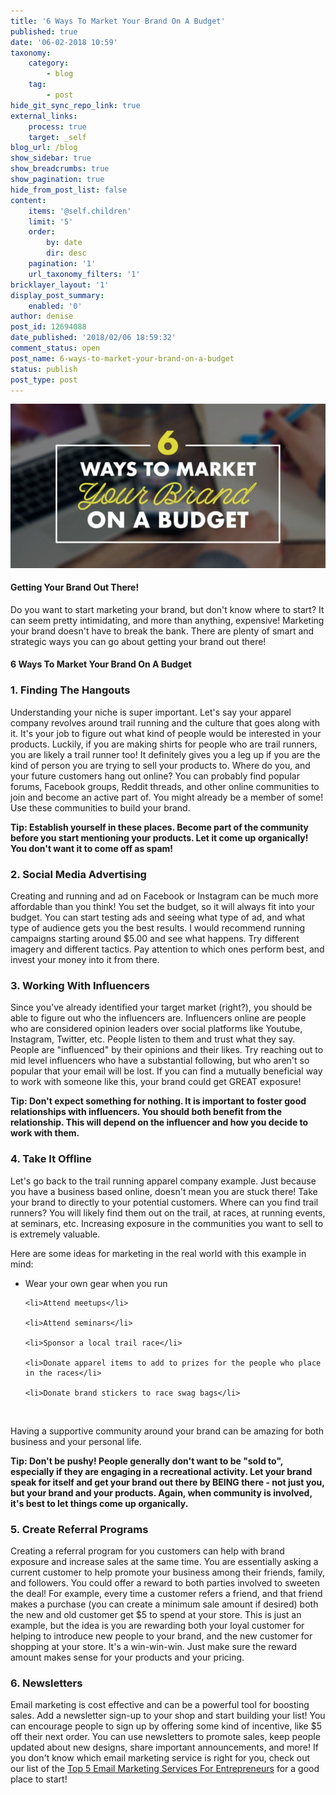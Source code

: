 ```yaml
---
title: '6 Ways To Market Your Brand On A Budget'
published: true
date: '06-02-2018 10:59'
taxonomy:
    category:
        - blog
    tag:
        - post
hide_git_sync_repo_link: true
external_links:
    process: true
    target: _self
blog_url: /blog
show_sidebar: true
show_breadcrumbs: true
show_pagination: true
hide_from_post_list: false
content:
    items: '@self.children'
    limit: '5'
    order:
        by: date
        dir: desc
    pagination: '1'
    url_taxonomy_filters: '1'
bricklayer_layout: '1'
display_post_summary:
    enabled: '0'
author: denise
post_id: 12694088
date_published: '2018/02/06 18:59:32'
comment_status: open
post_name: 6-ways-to-market-your-brand-on-a-budget
status: publish
post_type: post
---
```


[![](market-budget-blog.jpg)](/blog/e-commerce-tips/6-ways-to-market-your-brand-on-a-budget)

<h4>Getting Your Brand Out There!</h4>
Do you want to start marketing your brand, but don't know where to start? It can seem pretty intimidating, and more than anything, expensive! Marketing your brand doesn't have to break the bank. There are plenty of smart and strategic ways you can go about getting your brand out there! 

<h4>6 Ways To Market Your Brand On A Budget </h4>

<h3>1. Finding The Hangouts</h3>
Understanding your niche is super important. Let's say your apparel company revolves around trail running and the culture that goes along with it. It's your job to figure out what kind of people would be interested in your products. Luckily, if you are making shirts for people who are trail runners, you are likely a trail runner too! It definitely gives you a leg up if you are the kind of person you are trying to sell your products to. Where do you, and your future customers hang out online? You can probably find popular forums, Facebook groups, Reddit threads, and other online communities to join and become an active part of. You might already be a member of some! Use these communities to build your brand. 

<strong>Tip: Establish yourself in these places. Become part of the community before you start mentioning your products. Let it come up organically! You don't want it to come off as spam!</strong>

<h3>2. Social Media Advertising</h3>
Creating and running and ad on Facebook or Instagram can be much more affordable than you think! You set the budget, so it will always fit into your budget. You can start testing ads and seeing what type of ad, and what type of audience gets you the best results. I would recommend running campaigns starting around $5.00 and see what happens. Try different imagery and different tactics. Pay attention to which ones perform best, and invest your money into it from there. 

<h3>3. Working With Influencers </h3>
Since you've already identified your target market (right?), you should be able to figure out who the influencers are. Influencers online are people who are considered opinion leaders over social platforms like Youtube, Instagram, Twitter, etc. People listen to them and trust what they say. People are "influenced" by their opinions and their likes. Try reaching out to mid level influencers who have a substantial following, but who aren't so popular that your email will be lost. If you can find a mutually beneficial way to work with someone like this, your brand could get GREAT exposure! 

<strong>Tip: Don't expect something for nothing. It is important to foster good relationships with influencers. You should both benefit from the relationship. This will depend on the influencer and how you decide to work with them. </strong>

<h3>4. Take It Offline </h3> 
Let's go back to the trail running apparel company example. Just because you have a business based online, doesn't mean you are stuck there! Take your brand to directly to your potential customers. Where can you find trail runners? You will likely find them out on the trail, at races, at running events, at seminars, etc. Increasing exposure in the communities you want to sell to is extremely valuable. 

Here are some ideas for marketing in the real world with this example in mind: 

<ul>
	<li>Wear your own gear when you run</li>

	<li>Attend meetups</li>

	<li>Attend seminars</li>

	<li>Sponsor a local trail race</li>

	<li>Donate apparel items to add to prizes for the people who place in the races</li>

	<li>Donate brand stickers to race swag bags</li>

</ul>
&nbsp;

Having a supportive community around your brand can be amazing for both business and your personal life. 

<strong>Tip: Don't be pushy! People generally don't want to be "sold to", especially if they are engaging in a recreational activity. Let your brand speak for itself and get your brand out there by BEING there - not just you, but your brand and your products. Again, when community is involved, it's best to let things come up organically.</strong>

<h3> 5. Create Referral Programs </h3>
Creating a referral program for you customers can help with brand exposure and increase sales at the same time. You are essentially asking a current customer to help promote your business among their friends, family, and followers. You could offer a reward to both parties involved to sweeten the deal! For example, every time a customer refers a friend, and that friend makes a purchase (you can create a minimum sale amount if desired) both the new and old customer get $5 to spend at your store. This is just an example, but the idea is you are rewarding both your loyal customer for helping to introduce new people to your brand, and the new customer for shopping at your store. It's a win-win-win. Just make sure the reward amount makes sense for your products and your pricing. 

<h3>6. Newsletters </h3>
Email marketing is cost effective and can be a powerful tool for boosting sales. Add a newsletter sign-up to your shop and start building your list! You can encourage people to sign up by offering some kind of incentive, like $5 off their next order. You can use newsletters to promote sales, keep people updated about new designs, share important announcements, and more! If you don't know which email marketing service is right for you, check out our list of the <a href="https://printaura.com/top-5-email-marketing-services-for-entrepreneurs/" target="_blank">Top 5 Email Marketing Services For Entrepreneurs</a> for a good place to start!